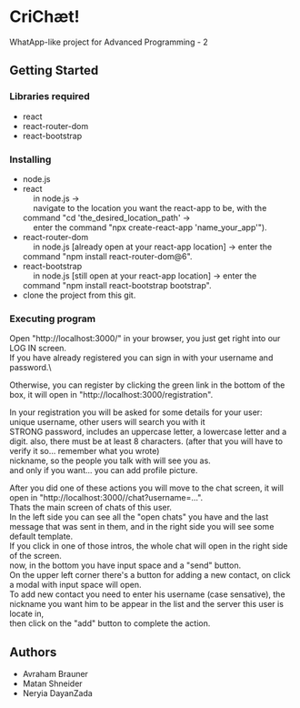 # CriChæt!

WhatApp-like project for Advanced Programming - 2

## Getting Started

### Libraries required

* react
* react-router-dom
* react-bootstrap

### Installing

* node.js
* react\
 &emsp; in node.js ->\
 &emsp; navigate to the location you want the react-app to be, with the command "cd 'the_desired_location_path' ->\
 &emsp; enter the command "npx create-react-app 'name_your_app'").
* react-router-dom\
 &emsp; in node.js [already open at your react-app location] -> enter the command "npm install react-router-dom@6".
* react-bootstrap\
 &emsp; in node.js [still open at your react-app location] -> enter the command "npm install react-bootstrap bootstrap".
* clone the project from this git.

### Executing program

Open "http://localhost:3000/" in your browser, you just get right into our LOG IN screen.\
If you have already registered you can sign in with your username and password.\

Otherwise, you can register by clicking the green link in the bottom of the box, it will open in "http://localhost:3000/registration".

In your registration you will be asked for some details for your user:\
unique username, other users will search you with it\
STRONG password, includes an uppercase letter, a lowercase letter and a digit. also, there must be at least 8 characters. (after that you will have to verify it so... remember what you wrote)\
nickname, so the people you talk with will see you as.\
and only if you want... you can add profile picture.

After you did one of these actions you will move to the chat screen, it will open in "http://localhost:3000//chat?username=...". \
Thats the main screen of chats of this user.\
In the left side you can see all the "open chats" you have and the last message that was sent in them, and in the right side you will see some default template.\
If you click in one of those intros, the whole chat will open in the right side of the screen.\
now, in the bottom you have input space and a "send" button.\
On the upper left corner there's a button for adding a new contact, on click a modal with input space will open.\
To add new contact you need to enter his username (case sensative), the nickname you want him to be appear in the list and the server this user is locate in,\
then click on the "add" button to complete the action.


## Authors

* Avraham Brauner
* Matan Shneider
* Neryia DayanZada
